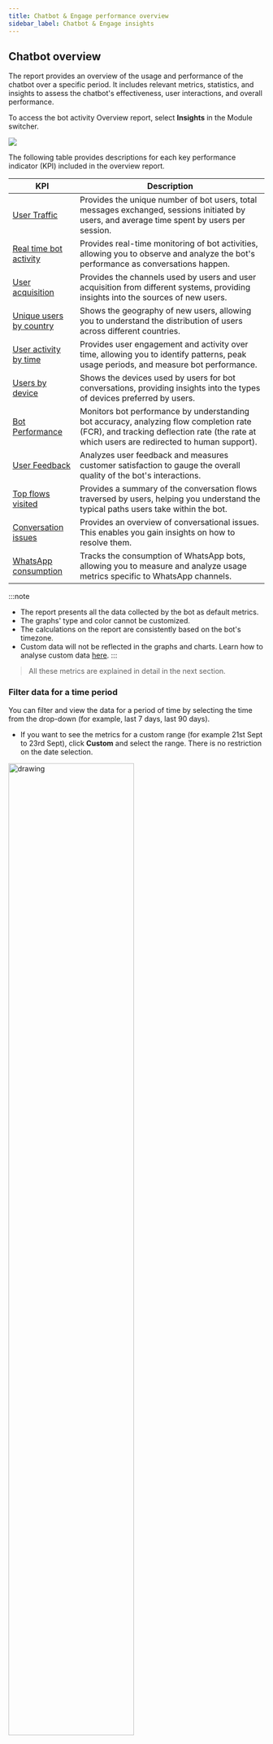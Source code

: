 ```yaml
---
title: Chatbot & Engage performance overview
sidebar_label: Chatbot & Engage insights
---
```



## Chatbot overview

The report provides an overview of the usage and performance of the chatbot over a specific period. It includes relevant metrics, statistics, and insights to assess the chatbot's effectiveness, user interactions, and overall performance.

To access the bot activity Overview report, select **Insights** in the Module switcher.

![](https://hackmd.io/_uploads/Byf19t_vn.png)

The following table provides descriptions for each key performance indicator (KPI) included in the overview report.


| KPI                       | Description   |
| ---------------------------- | ------- |
| [User Traffic](#1)           | Provides the unique number of bot users, total messages exchanged, sessions initiated by users, and average time spent by users per session.                                            |
| [Real time bot activity](#2) | Provides real-time monitoring of bot activities, allowing you to observe and analyze the bot's performance as conversations happen.                                                |
| [User acquisition](#3)             | Provides the channels used by users and user acquisition from different systems, providing insights into the sources of new users.                                          |
| [Unique users by country](#4)      | Shows the geography of new users, allowing you to understand the distribution of users across different countries.     |
| [User activity by time](#5)        | Provides user engagement and activity over time, allowing you to identify patterns, peak usage periods, and measure bot performance.  |
| [Users by device](#6)              | Shows the devices used by users for bot conversations, providing insights into the types of devices preferred by users. |
| [Bot Performance](#7)              | Monitors bot performance by understanding bot accuracy, analyzing flow completion rate (FCR), and tracking deflection rate (the rate at which users are redirected to human support). |
| [User Feedback](#8)                | Analyzes user feedback and measures customer satisfaction to gauge the overall quality of the bot's interactions.       |
| [Top flows visited](#9)            | Provides a summary of the conversation flows traversed by users, helping you understand the typical paths users take within the bot.|
| [Conversation issues](#10)          | Provides an overview of conversational issues. This enables you gain insights on how to resolve them.   |
| [WhatsApp consumption](#11) |	Tracks the consumption of WhatsApp bots, allowing you to measure and analyze usage metrics specific to WhatsApp channels. |

:::note 
* The report presents all the data collected by the bot as default metrics.
* The graphs' type and color cannot be customized.
* The calculations on the report are consistently based on the bot's timezone.
* Custom data will not be reflected in the graphs and charts. Learn how to analyse custom data [here](https://docs.yellow.ai/docs/platform_concepts/growth/dataexplorer/customtables). 
::: 

> All these metrics are explained in detail in the next section. 


### Filter data for a time period

You can filter and view the data for a period of time by selecting the time from the drop-down (for example, last 7 days, last 90 days). 
- If you want to see the metrics for a custom range (for example 21st Sept to 23rd Sept), click **Custom** and select the range. There is no restriction on the date selection.

<img src="https://i.imgur.com/cAq1z5N.png" alt="drawing" width="70%"/>      


### <a name="fil"></a> Filter data for channels

By default, you will see the data for all the channels. To view data for a specific channel, click on the **Channels** drop-down and choose the activated channel.

<img src="https://i.imgur.com/Am22nJN.png" alt="drawing" width="100%"/>      


### Export analytics data

You can download the following data from the insights page:

* User traffic
* Real time bot activity
* User activity by time
* User acquisition
* Unique users by country
* Users by device
* Bot performance
* Top flows visited
* User feedback

To download (export) specific data from the insights page, follow these steps:

1. Click on **Export data**.
2. Navigate to the report that you want to download and click **Export Reports**. You can choose to download all the reports as a excel file.

:::info
For instructions on how to schedule report download, click [here](https://docs.yellow.ai/docs/cookbooks/insights/schedulerawreports).
:::

<img src="https://hackmd.io/_uploads/S1XN75dPn.png" alt="drawing" width="70%"/>      



---------------------


### Comparison between two time ranges

- To benchmark the performance, the same metric is calculated for the selected duration and a similar duration prior to the start date. The metrics for the selected duration are represented by a bold line, while the metrics for the previous duration are represented by a dotted line.
- The % values displayed in a smaller font (in green/red) represent the difference in metrics between the two time ranges. For example, it shows the growth or decline of unique users in the selected time range (this week) compared to the previous time range (last week).
    <img src="https://i.imgur.com/ExglSe8.png" alt="drawing" width="60%"/>



--------

## <a name="1"></a> User traffic

The User traffic widget provides insights into the performance of a chatbot within a specific timeframe. You can analyze metrics such as the number of users, messages, sessions, and session duration. 

|Metric|  Description |  Calculation |Use cases |
|---|  ---- |   ---- | ---- |
|**Users** | The unique number of users who conversed with the bot.|The unique count of users from the list of messages exchanged on the bot. It is calculated using the [hyperloglog](https://en.wikipedia.org/wiki/HyperLogLog) algorithm.| Measure the bot's reach and popularity through unique user count. <br/>  <br/>Monitor changes in user count to track bot adoption and growth.|
|**Messages**| The total number of messages exchanged between the bot and users, as well as live agents and users. | The sum of all the messages exchanged (User + bot + agent + notification messages). |  Gain insights into communication volume and patterns between users, the bot, and live agents. <br/><br/> Track engagement and interaction levels to improve communication channels.
| **Sessions** |The total number of sessions created. It includes two types of session counts: <br/> **Bot-only sessions**: Sessions entirely handled by a bot. <br/><br/> **Sessions with both bot and live agent**: Sessions that involve a combination of bot interactions and interactions with a live agent. |Session data is the sum of all the sessions created by the user in the selected period. |Get an overview of user sessions, including bot-only sessions and sessions with both bot and live agent. <br/><br/> Monitor user engagement patterns and balance between bot and live agent interactions. | 
|**Session duration** | The average time spent by the users conversing with the bot. <br/> A session lasts for 24 hours, during which any number of user interactions of a user are considered as one single session. | The average of the total time users conversed with the bot across all channels by the total number of sessions. |  Analyze average session duration to understand user engagement and satisfaction levels. <br/><br/>  Use session duration as a metric to assess and improve the bot's effectiveness over time.|


<img src="https://hackmd.io/_uploads/BkuEGqOw2.png" alt="drawing" width="50%"/> 

> User traffic is calculated for all the channels.


--------

## <a name="2"></a> Real time bot activity

This widget provides real-time monitoring of the bot's usage activity and the flows triggered by users. The following values are displayed:
- **Active users right now**: Active users shows the aggregated frequency of unique users in minute granularity for the past 30 minutes.
- **Users per minute**: For each flow, the start event is recorded and displayed here, showing the count of those start events for each flow within the last hour.

    <img src="https://i.imgur.com/2TNnwNq.png" alt="drawing" width="40%"/>

> Real-time bot activity is calculated for all the channels.

------

## <a name="3"></a> User acquisition

User acquisition widget shows the count of unique users conversing with the bot from various sources.

|Metric|  Description | Use cases |
|---|  ---- |   ---- | 
|**Traffic channels** <br/> <br/> (Calculated for all the channels)|  The frequency of unique users messaging the bot is categorized by source (traffic channel) and aggregated into daily buckets for the chosen date range. |  **User acquisition analysis**: Assess the effectiveness of traffic channels in acquiring new users. <br/> <br/>**Channel performance evaluation**: Evaluate the performance of different channels based on daily user frequency. |
| **Platform/Medium**  <br/><br/> (Calculated for Web & Mobile) | The frequency of unique users messaging the bot is categorized based on the device they originate from and aggregated into daily buckets within the specified date range. <br/><br/>**Note**: The count may be significantly lower compared to the total number of users, as other channels such as WhatsApp and Facebook do not provide device data. Therefore, the graph only represents users on the Yellow.ai bot.| **Platform/Medium analysis**: Analyze user frequency based on device or platform to tailor bot features and optimize user experience. <br/> <br/> **Platform/Medium comparison**: Compare user engagement across platforms to inform resource allocation and marketing strategies.|


<img src="https://hackmd.io/_uploads/HyC1f5uD2.png" alt="drawing" width="50%"/>

-----

## <a name="4"></a> Unique users by country 

Unique users by country widget shows the count of unique users conversing with the bot from various countries (demography/location). The top 5 countries and their percentage contributions are shown. 

**Calculation logic**: Unique users by country is calculated by capturing the IP address of the user which is then translated to a standard location using the standard ip2location database.

**Usecases**:

- **Geographical user analysis**: Understand user distribution across countries to inform regional strategies.  
- **Localization and targeting**: Tailor content and features based on the unique users by country data.


<img src="https://i.imgur.com/mQK60AQ.png" alt="drawing" width="60%"/>

> Web & Mobile are the only channels for which an IP Address can be captured hence, unique users by country is calculated for **Web & Mobile**.

:::note
The count may be significantly lower compared to the total number of users since it shows users only from the source - Web & Mobile.
:::

-----

## <a name="5"></a> User activity by time

**User activity by time** graph displays the user frequency over a specific period, organized by the day of the week and time of day. By exporting this data for a desired time range, such as the last 7 days, you can analyze when user activity was at its highest and lowest points.

**Calculation logic**:
User activity by time is calculated by aggregating the number of unique users who interacted with the bot within each hourly interval for the selected period. 

**Usecases**: 
- **Resource allocation**: Identify peak user activity hours to allocate resources effectively and ensure prompt responses to user inquiries. 
- **Scheduled maintenance**: Determine low-activity hours to schedule maintenance activities, minimizing service disruption for users. 
- **Marketing campaigns**: Identify optimal hours with high user engagement and conversion rates for launching targeted marketing campaigns.


<img src="https://i.imgur.com/T2u93Ao.png" alt="drawing" width="60%"/>

> User activity is calculated for all the channels.

----

## <a name="6"></a> Users by device 


**Users by device** widget shows the different kinds of user devices from which the bot was accessed. 

**Calculation logic**: 
The frequency of unique users conversing with the bot is segregated based on the device they use and aggregated for the selected date range. 

**Use cases**: 
- **Device usage analysis**: Analyze user distribution across different devices for optimization. 
- **Device specific optimization**: Optimize user experience based on device-specific data.|

<img src="https://hackmd.io/_uploads/BJqN0hODh.png" alt="drawing" width="50%"/>

> Users by device is calculated for Web & Mobile.       
> Device details are available only for Web & Mobile source because other channels like WhatsApp, Facebook, etc. do not share this data.


----

## <a name="7"></a> Bot performance

**Bot performance widget** shows the bot's performance based on the accuracy of the bot in identifying customer intents, flow start, flow end, and drop-offs. This can be used to understand how accurately the bot is serving the user queries.

|Metric|  Description |  Calculation |
|---|  ---- |   ---- | 
| **Bot accuracy** |  Bot accuracy shows you the percentage of user messages that are identified by the bot (with a certain amount of confidence). | **Bot accuracy** = `[1 - (Unidentified user messages / Total User Messages)]*100` | 
|**Flow completion rate** | Flow completion rate is a measure of how many customer intents are being fulfilled by the bot for every 100 intents started by the users.| For every flow the user takes, the flow started and the flow completed event is being triggered. <br/><br/>  **Flow completion rate**: `[(Flow Completed Events) / (Flow Started Events)]* 100` |
| **Deflection rate** | The deflection rate is the % age of queries that the bot was able to resolve without transferring the chat to a live agent. This is a measure of self-serve enabled by the bot. <br/> <br/> **Note**: **Human takeover** rate is now replaced with **Deflection rate** because it is a better indication of the bot's performance.| For every conversation that happens on the bot, a human takeover event is triggered when the user requests for or is automatically transferred to a live agent. This metric is a count of all the sessions that do not have this human takeover event. <br/><br/>  **Deflection rate** = `(Bot sessions without agent handover / Total sessions) * 100` |

<img src="https://i.imgur.com/2fMs9iy.png" alt="drawing" width="60%"/>

> Bot performance is calculated for all the channels.

----------

## <a name="8"></a> User feedback (CSAT)

**CSAT** widget shows the **Customer satisfaction (CSAT)** score given by users for the **bot** and **agent sessions**. Both of these scores are on a scale of 0 to 5. 
The graph shows a comparison of user feedback on bot session vs agent session at the day level for the selected timeframe.

<img src="https://lh5.googleusercontent.com/pEwKhxwpRidsJWDxu3mksdvv-hJ3fpl40s1pHCXnCvBO8t4U45ezuJ4uzgLJUQe-4_rMFZAIvLyofJkU_TjkCLjutJnZm9H9qwtCUlLNFIXGunqFH0Qs5jrn2nl5XEncrzm6gyxH2fkzGeBuBzGphiTe-wtz3klVVM7if3Umpn78EnErBcHMRF500CMGow" alt="drawing" width="50%"/>

:::info
Learn more on how to track CSAT for your bot [here](https://docs.yellow.ai/docs/cookbooks/insights/botagentfedback#4-view-user-feedback-on-insights).

- CSAT is calculated for **Bot** interaction where Feedback node is used.
- CSAT is calculated for **Agent** interaction when Inbox CSAT is enabled. 
:::

-----

## <a name="9"></a> Top flows visited

:::info
Detailed report on flows visited can be viewed on the [Funnels](https://docs.yellow.ai/docs/platform_concepts/growth/funnels) section.
:::

<img src="https://hackmd.io/_uploads/Skbm9huDn.png" alt="drawing" width="60%"/>


**Top flows visited** widget shows the frequently triggered flows by the users and the average time users took to complete these flows. 

**Calculation logic**:     
For every flow, the completion event is triggered. The count of those completed events along with the time it took to complete those events is shown here for the selected duration.

You can see, name of the flow, the number of times this flow was visited in the selected time range and the average number of seconds a customer stayed on the flow (time taken within the flow). 


> Top flows visited is calculated for all the channels.




----

## <a name="10"></a> Conversational issues 

:::info
Click [here](https://docs.yellow.ai/docs/cookbooks/insights/convissue) for a detailed guide on how to analyse conversational issues. 
:::

On the **Conversational issues** widget, the analytics based on the [conversation logs](https://docs.yellow.ai/docs/platform_concepts/studio/analyze/chat-logs) (studio). 

- You can select the **Overview/Analyse** tab and understand the conversational issues. 
![](https://hackmd.io/_uploads/S1wFOc_Ph.png)

- At the end of the widget, you can analyze the metrics for the selected date range. To see these conversations, click **View conversation logs**, you will be directed to the **Studio > Conversation logs** page.  
![](https://i.imgur.com/ALU3xMi.png)



|  Tab | Description | 
|  ---- | ----------- |  
| **Overview** | This is a time-series view of the priority issues identified in your bot-user conversations. |
| **Analyse** |  Select the **Analyse** tab to see a detailed view of conversation issues along with their severity and count of total occurrences.  <br/><br/>Four **common issues**: Unidentified user response, Missing bot response, Validation limit exceeded and Fallback limit exceeded encountered by the bot are listed along with the **Suggested next steps**. <br/><br/> To **resolve** these issues, you can click on each issue to get redirected to the conversation logs where those issues have been identified. These conversations are filtered for the selected parameters, that is, applied date range and tag (identified issue). |



-----

## Channel consumption

### <a name="11"></a> WhatsApp comsumption

In the WhatsApp comsumption widget, you can select a WhatsApp phone number from the dropdown to see the consumption trends for that specific number.    
If no number is selected, the data will be compiled and displayed for all the numbers collectively.

<img src="https://hackmd.io/_uploads/H1J0UVwwn.png" alt="drawing" width="50%"/> 

The three categories tracked for WhatsApp phone numbers are:

| Category                         | Sub category    | Description |
| -------------------------------- | --- | ----------- |
| **Business-initiated conversations** |     |  Conversations initiated by the bot or business to provide information, send notifications, or engage with users based on predefined triggers or events.        |
||Authentication | Indicates the business initiated the conversation with a message template categorized as AUTHENTICATION. |
||Marketing | Indicates the business initiated the conversation with a message template categorized as MARKETING.|
||Utility | Indicates the business initiated the conversation with a message template categorized as UTILITY.|
| **User-initiated conversations**     |     |   Conversations initiated by users who send messages or queries to the bot, seeking information or assistance.          |
||Service | Indicates the user initiated the conversation. |
|| Referral conversion | Indicates the user initiated the conversation by clicking a **Click to WhatsApp ad** or a Facebook Page **Call-to-Action** button.|
| **Referral Initiated**           |     |  Conversations that occur when users refer the bot to others, allowing the bot to initiate personalized conversations with those referred contacts.           |

> The WhatsApp consumption is calculated specifically for the WhatsApp channel. 

:::note
Prior to June 1, 2023, only the main categories of Business-initiated, User-initiated, and Referral conversations were tracked without the subcategories. However, with the [WhatsApp update](https://developers.facebook.com/docs/whatsapp/updates-to-pricing/), the subcategories (Authentication, Marketing, Utility, Service, and Referral conversations) are now included in the widget.
Here are a few points to note:
1. If you select a time period before June 1, 2023, you won't see the updated subcategories in the widget.
2. If your custom date range includes both dates before and after June 1, 2023, the updated categories will be applied to the entire range. The subcategories will be available only for the data generated after June 1, 2023.
3. Due to these updates, there might be a mismatch in the data when comparing periods before and after June 1, 2023.
:::




### SMS consumption

This shows the **total number of SMS units used** and the **overall count of messages sent** during a specific timeframe. Units in SMS consumption are calculated based on the number of characters involved in a message. For instance, if a single SMS contains a message with characters that exceed a certain limit, it might be counted as consuming 2 units rather than just one.

   <img src="https://i.imgur.com/0r6ai2a.png" width="50%"/>


* **Analyze consumption for your preferred timeframe**: Select your preferred timeframe from the corresponding dropdown box within the report, which includes options such as Today, Yesterday, Last 7 days, Last 28 days, Last 90 days, and Custom date range.
* **View consumption a specific sender ID**: Select the specific sender ID for which you wish to view the SMS consumption report from the respective dropdown box within the report.

